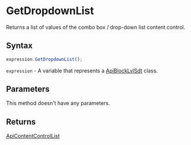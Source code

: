 # GetDropdownList

Returns a list of values of the combo box / drop-down list content control.

## Syntax

```javascript
expression.GetDropdownList();
```

`expression` - A variable that represents a [ApiBlockLvlSdt](../ApiBlockLvlSdt.md) class.

## Parameters

This method doesn't have any parameters.

## Returns

[ApiContentControlList](../../ApiContentControlList/ApiContentControlList.md)